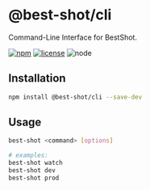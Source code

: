 # @best-shot/cli

Command-Line Interface for BestShot.

[npm-url]: https://www.npmjs.com/package/@best-shot/cli
[npm-badge]: https://img.shields.io/npm/v/@best-shot/cli.svg?style=flat-square&logo=npm
[github-url]: https://github.com/Airkro/best-shot/tree/master/packages/cli
[node-badge]: https://img.shields.io/node/v/@best-shot/cli.svg?style=flat-square&colorB=green&logo=node.js
[license-badge]: https://img.shields.io/npm/l/@best-shot/cli.svg?style=flat-square&colorB=blue&logo=github

[![npm][npm-badge]][npm-url]
[![license][license-badge]][github-url]
![node][node-badge]

## Installation

```bash
npm install @best-shot/cli --save-dev
```

## Usage

```bash
best-shot <command> [options]

# examples:
best-shot watch
best-shot dev
best-shot prod
```
